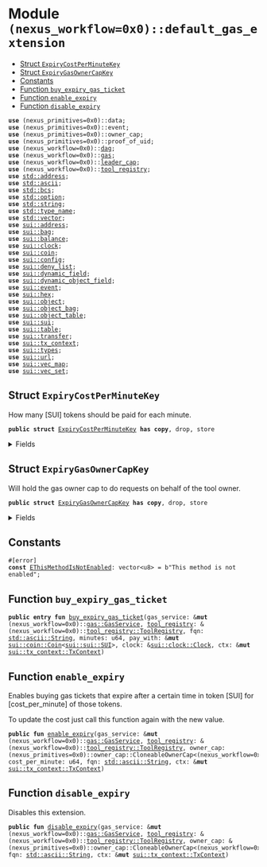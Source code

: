 
<a name="(nexus_workflow=0x0)_default_gas_extension"></a>

# Module `(nexus_workflow=0x0)::default_gas_extension`



-  [Struct `ExpiryCostPerMinuteKey`](#(nexus_workflow=0x0)_default_gas_extension_ExpiryCostPerMinuteKey)
-  [Struct `ExpiryGasOwnerCapKey`](#(nexus_workflow=0x0)_default_gas_extension_ExpiryGasOwnerCapKey)
-  [Constants](#@Constants_0)
-  [Function `buy_expiry_gas_ticket`](#(nexus_workflow=0x0)_default_gas_extension_buy_expiry_gas_ticket)
-  [Function `enable_expiry`](#(nexus_workflow=0x0)_default_gas_extension_enable_expiry)
-  [Function `disable_expiry`](#(nexus_workflow=0x0)_default_gas_extension_disable_expiry)


<pre><code><b>use</b> (nexus_primitives=0x0)::data;
<b>use</b> (nexus_primitives=0x0)::event;
<b>use</b> (nexus_primitives=0x0)::owner_cap;
<b>use</b> (nexus_primitives=0x0)::proof_of_uid;
<b>use</b> (nexus_workflow=0x0)::<a href="../nexus_workflow/dag.md#(nexus_workflow=0x0)_dag">dag</a>;
<b>use</b> (nexus_workflow=0x0)::<a href="../nexus_workflow/gas.md#(nexus_workflow=0x0)_gas">gas</a>;
<b>use</b> (nexus_workflow=0x0)::<a href="../nexus_workflow/leader_cap.md#(nexus_workflow=0x0)_leader_cap">leader_cap</a>;
<b>use</b> (nexus_workflow=0x0)::<a href="../nexus_workflow/tool_registry.md#(nexus_workflow=0x0)_tool_registry">tool_registry</a>;
<b>use</b> <a href="../dependencies/std/address.md#std_address">std::address</a>;
<b>use</b> <a href="../dependencies/std/ascii.md#std_ascii">std::ascii</a>;
<b>use</b> <a href="../dependencies/std/bcs.md#std_bcs">std::bcs</a>;
<b>use</b> <a href="../dependencies/std/option.md#std_option">std::option</a>;
<b>use</b> <a href="../dependencies/std/string.md#std_string">std::string</a>;
<b>use</b> <a href="../dependencies/std/type_name.md#std_type_name">std::type_name</a>;
<b>use</b> <a href="../dependencies/std/vector.md#std_vector">std::vector</a>;
<b>use</b> <a href="../dependencies/sui/address.md#sui_address">sui::address</a>;
<b>use</b> <a href="../dependencies/sui/bag.md#sui_bag">sui::bag</a>;
<b>use</b> <a href="../dependencies/sui/balance.md#sui_balance">sui::balance</a>;
<b>use</b> <a href="../dependencies/sui/clock.md#sui_clock">sui::clock</a>;
<b>use</b> <a href="../dependencies/sui/coin.md#sui_coin">sui::coin</a>;
<b>use</b> <a href="../dependencies/sui/config.md#sui_config">sui::config</a>;
<b>use</b> <a href="../dependencies/sui/deny_list.md#sui_deny_list">sui::deny_list</a>;
<b>use</b> <a href="../dependencies/sui/dynamic_field.md#sui_dynamic_field">sui::dynamic_field</a>;
<b>use</b> <a href="../dependencies/sui/dynamic_object_field.md#sui_dynamic_object_field">sui::dynamic_object_field</a>;
<b>use</b> <a href="../dependencies/sui/event.md#sui_event">sui::event</a>;
<b>use</b> <a href="../dependencies/sui/hex.md#sui_hex">sui::hex</a>;
<b>use</b> <a href="../dependencies/sui/object.md#sui_object">sui::object</a>;
<b>use</b> <a href="../dependencies/sui/object_bag.md#sui_object_bag">sui::object_bag</a>;
<b>use</b> <a href="../dependencies/sui/object_table.md#sui_object_table">sui::object_table</a>;
<b>use</b> <a href="../dependencies/sui/sui.md#sui_sui">sui::sui</a>;
<b>use</b> <a href="../dependencies/sui/table.md#sui_table">sui::table</a>;
<b>use</b> <a href="../dependencies/sui/transfer.md#sui_transfer">sui::transfer</a>;
<b>use</b> <a href="../dependencies/sui/tx_context.md#sui_tx_context">sui::tx_context</a>;
<b>use</b> <a href="../dependencies/sui/types.md#sui_types">sui::types</a>;
<b>use</b> <a href="../dependencies/sui/url.md#sui_url">sui::url</a>;
<b>use</b> <a href="../dependencies/sui/vec_map.md#sui_vec_map">sui::vec_map</a>;
<b>use</b> <a href="../dependencies/sui/vec_set.md#sui_vec_set">sui::vec_set</a>;
</code></pre>



<a name="(nexus_workflow=0x0)_default_gas_extension_ExpiryCostPerMinuteKey"></a>

## Struct `ExpiryCostPerMinuteKey`

How many [SUI] tokens should be paid for each minute.


<pre><code><b>public</b> <b>struct</b> <a href="../nexus_workflow/default_gas_extension.md#(nexus_workflow=0x0)_default_gas_extension_ExpiryCostPerMinuteKey">ExpiryCostPerMinuteKey</a> <b>has</b> <b>copy</b>, drop, store
</code></pre>



<details>
<summary>Fields</summary>


<dl>
</dl>


</details>

<a name="(nexus_workflow=0x0)_default_gas_extension_ExpiryGasOwnerCapKey"></a>

## Struct `ExpiryGasOwnerCapKey`

Will hold the gas owner cap to do requests on behalf of the tool owner.


<pre><code><b>public</b> <b>struct</b> <a href="../nexus_workflow/default_gas_extension.md#(nexus_workflow=0x0)_default_gas_extension_ExpiryGasOwnerCapKey">ExpiryGasOwnerCapKey</a> <b>has</b> <b>copy</b>, drop, store
</code></pre>



<details>
<summary>Fields</summary>


<dl>
</dl>


</details>

<a name="@Constants_0"></a>

## Constants


<a name="(nexus_workflow=0x0)_default_gas_extension_EThisMethodIsNotEnabled"></a>



<pre><code>#[error]
<b>const</b> <a href="../nexus_workflow/default_gas_extension.md#(nexus_workflow=0x0)_default_gas_extension_EThisMethodIsNotEnabled">EThisMethodIsNotEnabled</a>: vector&lt;u8&gt; = b"This method is not enabled";
</code></pre>



<a name="(nexus_workflow=0x0)_default_gas_extension_buy_expiry_gas_ticket"></a>

## Function `buy_expiry_gas_ticket`



<pre><code><b>public</b> <b>entry</b> <b>fun</b> <a href="../nexus_workflow/default_gas_extension.md#(nexus_workflow=0x0)_default_gas_extension_buy_expiry_gas_ticket">buy_expiry_gas_ticket</a>(gas_service: &<b>mut</b> (nexus_workflow=0x0)::<a href="../nexus_workflow/gas.md#(nexus_workflow=0x0)_gas_GasService">gas::GasService</a>, <a href="../nexus_workflow/tool_registry.md#(nexus_workflow=0x0)_tool_registry">tool_registry</a>: &(nexus_workflow=0x0)::<a href="../nexus_workflow/tool_registry.md#(nexus_workflow=0x0)_tool_registry_ToolRegistry">tool_registry::ToolRegistry</a>, fqn: <a href="../dependencies/std/ascii.md#std_ascii_String">std::ascii::String</a>, minutes: u64, pay_with: &<b>mut</b> <a href="../dependencies/sui/coin.md#sui_coin_Coin">sui::coin::Coin</a>&lt;<a href="../dependencies/sui/sui.md#sui_sui_SUI">sui::sui::SUI</a>&gt;, clock: &<a href="../dependencies/sui/clock.md#sui_clock_Clock">sui::clock::Clock</a>, ctx: &<b>mut</b> <a href="../dependencies/sui/tx_context.md#sui_tx_context_TxContext">sui::tx_context::TxContext</a>)
</code></pre>





<a name="(nexus_workflow=0x0)_default_gas_extension_enable_expiry"></a>

## Function `enable_expiry`

Enables buying gas tickets that expire after a certain time in token
[SUI] for [cost_per_minute] of those tokens.

To update the cost just call this function again with the new value.


<pre><code><b>public</b> <b>fun</b> <a href="../nexus_workflow/default_gas_extension.md#(nexus_workflow=0x0)_default_gas_extension_enable_expiry">enable_expiry</a>(gas_service: &<b>mut</b> (nexus_workflow=0x0)::<a href="../nexus_workflow/gas.md#(nexus_workflow=0x0)_gas_GasService">gas::GasService</a>, <a href="../nexus_workflow/tool_registry.md#(nexus_workflow=0x0)_tool_registry">tool_registry</a>: &(nexus_workflow=0x0)::<a href="../nexus_workflow/tool_registry.md#(nexus_workflow=0x0)_tool_registry_ToolRegistry">tool_registry::ToolRegistry</a>, owner_cap: (nexus_primitives=0x0)::owner_cap::CloneableOwnerCap&lt;(nexus_workflow=0x0)::<a href="../nexus_workflow/gas.md#(nexus_workflow=0x0)_gas_OverGas">gas::OverGas</a>&gt;, cost_per_minute: u64, fqn: <a href="../dependencies/std/ascii.md#std_ascii_String">std::ascii::String</a>, ctx: &<b>mut</b> <a href="../dependencies/sui/tx_context.md#sui_tx_context_TxContext">sui::tx_context::TxContext</a>)
</code></pre>





<a name="(nexus_workflow=0x0)_default_gas_extension_disable_expiry"></a>

## Function `disable_expiry`

Disables this extension.


<pre><code><b>public</b> <b>fun</b> <a href="../nexus_workflow/default_gas_extension.md#(nexus_workflow=0x0)_default_gas_extension_disable_expiry">disable_expiry</a>(gas_service: &<b>mut</b> (nexus_workflow=0x0)::<a href="../nexus_workflow/gas.md#(nexus_workflow=0x0)_gas_GasService">gas::GasService</a>, <a href="../nexus_workflow/tool_registry.md#(nexus_workflow=0x0)_tool_registry">tool_registry</a>: &(nexus_workflow=0x0)::<a href="../nexus_workflow/tool_registry.md#(nexus_workflow=0x0)_tool_registry_ToolRegistry">tool_registry::ToolRegistry</a>, owner_cap: &(nexus_primitives=0x0)::owner_cap::CloneableOwnerCap&lt;(nexus_workflow=0x0)::<a href="../nexus_workflow/gas.md#(nexus_workflow=0x0)_gas_OverGas">gas::OverGas</a>&gt;, fqn: <a href="../dependencies/std/ascii.md#std_ascii_String">std::ascii::String</a>, ctx: &<b>mut</b> <a href="../dependencies/sui/tx_context.md#sui_tx_context_TxContext">sui::tx_context::TxContext</a>)
</code></pre>




